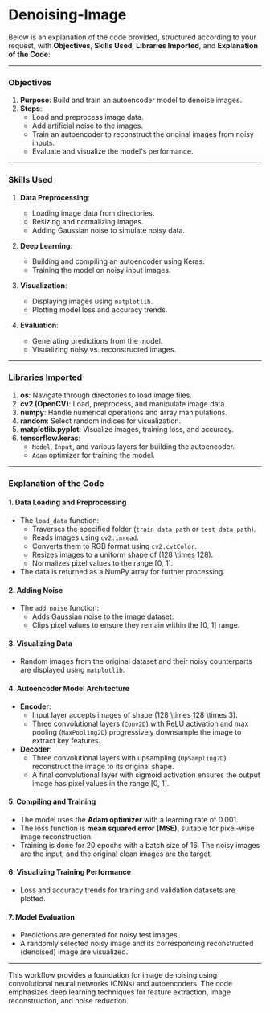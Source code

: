 # Denoising-Image


Below is an explanation of the code provided, structured according to your request, with **Objectives**, **Skills Used**, **Libraries Imported**, and **Explanation of the Code**:

---

### **Objectives**
1. **Purpose**: Build and train an autoencoder model to denoise images.
2. **Steps**:
   - Load and preprocess image data.
   - Add artificial noise to the images.
   - Train an autoencoder to reconstruct the original images from noisy inputs.
   - Evaluate and visualize the model's performance.

---

### **Skills Used**
1. **Data Preprocessing**:
   - Loading image data from directories.
   - Resizing and normalizing images.
   - Adding Gaussian noise to simulate noisy data.

2. **Deep Learning**:
   - Building and compiling an autoencoder using Keras.
   - Training the model on noisy input images.

3. **Visualization**:
   - Displaying images using `matplotlib`.
   - Plotting model loss and accuracy trends.

4. **Evaluation**:
   - Generating predictions from the model.
   - Visualizing noisy vs. reconstructed images.

---

### **Libraries Imported**
1. **os**: Navigate through directories to load image files.
2. **cv2 (OpenCV)**: Load, preprocess, and manipulate image data.
3. **numpy**: Handle numerical operations and array manipulations.
4. **random**: Select random indices for visualization.
5. **matplotlib.pyplot**: Visualize images, training loss, and accuracy.
6. **tensorflow.keras**:
   - `Model`, `Input`, and various layers for building the autoencoder.
   - `Adam` optimizer for training the model.

---

### **Explanation of the Code**

#### **1. Data Loading and Preprocessing**
- The `load_data` function:
  - Traverses the specified folder (`train_data_path` or `test_data_path`).
  - Reads images using `cv2.imread`.
  - Converts them to RGB format using `cv2.cvtColor`.
  - Resizes images to a uniform shape of \(128 \times 128\).
  - Normalizes pixel values to the range [0, 1].
- The data is returned as a NumPy array for further processing.

#### **2. Adding Noise**
- The `add_noise` function:
  - Adds Gaussian noise to the image dataset.
  - Clips pixel values to ensure they remain within the [0, 1] range.

#### **3. Visualizing Data**
- Random images from the original dataset and their noisy counterparts are displayed using `matplotlib`.

#### **4. Autoencoder Model Architecture**
- **Encoder**:
  - Input layer accepts images of shape \(128 \times 128 \times 3\).
  - Three convolutional layers (`Conv2D`) with ReLU activation and max pooling (`MaxPooling2D`) progressively downsample the image to extract key features.
- **Decoder**:
  - Three convolutional layers with upsampling (`UpSampling2D`) reconstruct the image to its original shape.
  - A final convolutional layer with sigmoid activation ensures the output image has pixel values in the range [0, 1].

#### **5. Compiling and Training**
- The model uses the **Adam optimizer** with a learning rate of 0.001.
- The loss function is **mean squared error (MSE)**, suitable for pixel-wise image reconstruction.
- Training is done for 20 epochs with a batch size of 16. The noisy images are the input, and the original clean images are the target.

#### **6. Visualizing Training Performance**
- Loss and accuracy trends for training and validation datasets are plotted.

#### **7. Model Evaluation**
- Predictions are generated for noisy test images.
- A randomly selected noisy image and its corresponding reconstructed (denoised) image are visualized.

---

This workflow provides a foundation for image denoising using convolutional neural networks (CNNs) and autoencoders. The code emphasizes deep learning techniques for feature extraction, image reconstruction, and noise reduction.
